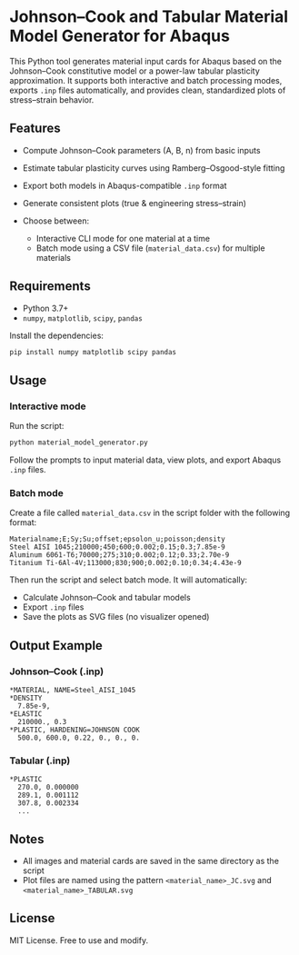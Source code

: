 # Johnson–Cook and Tabular Material Model Generator for Abaqus

This Python tool generates material input cards for Abaqus based on the Johnson–Cook constitutive model or a power-law tabular plasticity approximation. It supports both interactive and batch processing modes, exports `.inp` files automatically, and provides clean, standardized plots of stress–strain behavior.

## Features

* Compute Johnson–Cook parameters (A, B, n) from basic inputs
* Estimate tabular plasticity curves using Ramberg–Osgood-style fitting
* Export both models in Abaqus-compatible `.inp` format
* Generate consistent plots (true & engineering stress–strain)
* Choose between:

  * Interactive CLI mode for one material at a time
  * Batch mode using a CSV file (`material_data.csv`) for multiple materials

## Requirements

* Python 3.7+
* `numpy`, `matplotlib`, `scipy`, `pandas`

Install the dependencies:

```bash
pip install numpy matplotlib scipy pandas
```

## Usage

### Interactive mode

Run the script:

```bash
python material_model_generator.py
```

Follow the prompts to input material data, view plots, and export Abaqus `.inp` files.

### Batch mode

Create a file called `material_data.csv` in the script folder with the following format:

```csv
Materialname;E;Sy;Su;offset;epsolon_u;poisson;density
Steel AISI 1045;210000;450;600;0.002;0.15;0.3;7.85e-9
Aluminum 6061-T6;70000;275;310;0.002;0.12;0.33;2.70e-9
Titanium Ti-6Al-4V;113000;830;900;0.002;0.10;0.34;4.43e-9
```

Then run the script and select batch mode. It will automatically:

* Calculate Johnson–Cook and tabular models
* Export `.inp` files
* Save the plots as SVG files (no visualizer opened)

## Output Example

### Johnson–Cook (.inp)

```
*MATERIAL, NAME=Steel_AISI_1045
*DENSITY
  7.85e-9,
*ELASTIC
  210000., 0.3
*PLASTIC, HARDENING=JOHNSON COOK
  500.0, 600.0, 0.22, 0., 0., 0.
```

### Tabular (.inp)

```
*PLASTIC
  270.0, 0.000000
  289.1, 0.001112
  307.8, 0.002334
  ...
```

## Notes

* All images and material cards are saved in the same directory as the script
* Plot files are named using the pattern `<material_name>_JC.svg` and `<material_name>_TABULAR.svg`

## License

MIT License. Free to use and modify.
